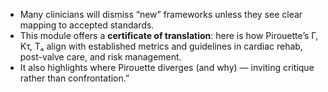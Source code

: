 * Many clinicians will dismiss “new” frameworks unless they see clear mapping to accepted standards.
* This module offers a **certificate of translation**: here is how Pirouette’s Γ, Kτ, Tₐ align with established metrics and guidelines in cardiac rehab, post-valve care, and risk management.
* It also highlights where Pirouette diverges (and why) — inviting critique rather than confrontation.”